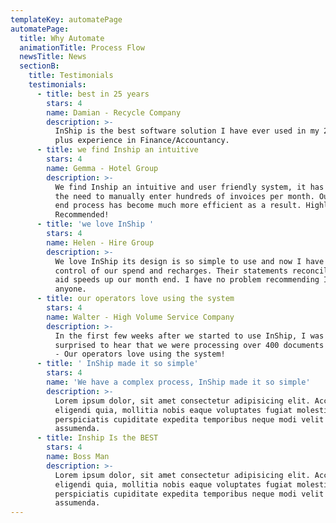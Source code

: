 ```yaml
---
templateKey: automatePage
automatePage:
  title: Why Automate
  animationTitle: Process Flow
  newsTitle: News
  sectionB:
    title: Testimonials
    testimonials:
      - title: best in 25 years
        stars: 4
        name: Damian - Recycle Company
        description: >-
          InShip is the best software solution I have ever used in my 25 years
          plus experience in Finance/Accountancy.
      - title: we find Inship an intuitive
        stars: 4
        name: Gemma - Hotel Group
        description: >-
          We find Inship an intuitive and user friendly system, it has removed
          the need to manually enter hundreds of invoices per month. Our month
          end process has become much more efficient as a result. Highly
          Recommended!
      - title: 'we love InShip '
        stars: 4
        name: Helen - Hire Group
        description: >-
          We love InShip its design is so simple to use and now I have full
          control of our spend and recharges. Their statements reconciliation
          aid speeds up our month end. I have no problem recommending InShip to
          anyone.
      - title: our operators love using the system
        stars: 4
        name: Walter - High Volume Service Company
        description: >-
          In the first few weeks after we started to use InShip, I was really
          surprised to hear that we were processing over 400 documents in a week
          - Our operators love using the system!
      - title: ' InShip made it so simple'
        stars: 4
        name: 'We have a complex process, InShip made it so simple'
        description: >-
          Lorem ipsum dolor, sit amet consectetur adipisicing elit. Accusantium,
          eligendi quia, mollitia nobis eaque voluptates fugiat molestiae
          perspiciatis cupiditate expedita temporibus neque modi velit nesciunt
          assumenda.
      - title: Inship Is the BEST
        stars: 4
        name: Boss Man
        description: >-
          Lorem ipsum dolor, sit amet consectetur adipisicing elit. Accusantium,
          eligendi quia, mollitia nobis eaque voluptates fugiat molestiae
          perspiciatis cupiditate expedita temporibus neque modi velit nesciunt
          assumenda.
---
```

